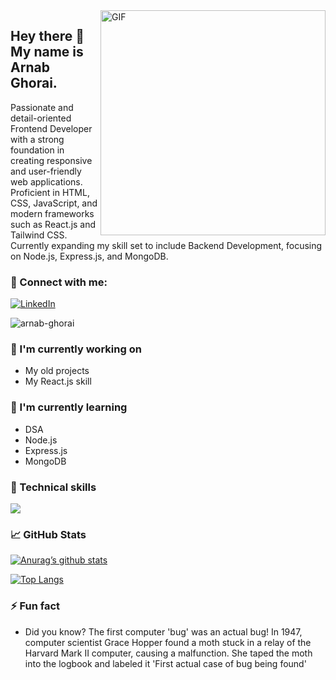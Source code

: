 <img align="right" alt="GIF" src="https://github.com/arnab-ghorai/arnab-ghorai/blob/main/demo.gif" width="360"/>

## Hey there 👋 My name is Arnab Ghorai.
<p align="left"> Passionate and detail-oriented Frontend Developer with a strong foundation in creating
responsive and user-friendly web applications. Proficient in HTML, CSS, JavaScript, and
modern frameworks such as React.js and Tailwind CSS. Currently expanding my skill set to
include Backend Development, focusing on Node.js, Express.js, and MongoDB.</p>

### 🤝 Connect with me:

<a href="www.linkedin.com/in/arnab-ghorai-171a082a5">![LinkedIn](https://img.shields.io/badge/linkedin-%230077B5.svg?style=for-the-badge&logo=linkedin&logoColor=white)</a>
<p align="left"> <img src="https://komarev.com/ghpvc/?username=arnab-ghorai&label=Profile%20views&color=0e75b6&style=flat" alt="arnab-ghorai" /> </p>

### 🔭 I'm currently working on

- My old projects
- My React.js skill


### 🌱 I'm currently learning

- DSA
- Node.js
- Express.js
- MongoDB


### 💼 Technical skills
  <a href="google.com">
    <img src="https://skillicons.dev/icons?i=git,kubernetes,docker,c,vim" />
  </a>



### 📈 GitHub Stats 

[![Anurag’s github stats](https://github-readme-stats.vercel.app/api?username=arnab-ghorai)](https://github.com/arnab-ghorai)

[![Top Langs](https://github-readme-stats.vercel.app/api/top-langs/?username=arnab-ghorai&layout=compact)](https://github.com/arnab-ghorai)


### ⚡ Fun fact
- Did you know? The first computer 'bug' was an actual bug! In 1947, computer scientist Grace Hopper found a moth stuck in a relay of the Harvard Mark II computer, causing a malfunction. She taped the moth into the logbook and labeled it 'First actual case of bug being found'

